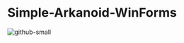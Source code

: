 # Simple-Arkanoid-WinForms
![github-small](https://sun1-94.userapi.com/lLiVW91QVVWJuBG2uQuF775Q-C_j2DL8z0PEBw/qEHWGBX6mL8.jpg"1")
